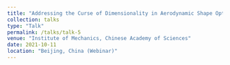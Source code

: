 ```yaml
---
title: "Addressing the Curse of Dimensionality in Aerodynamic Shape Optimization"
collection: talks
type: "Talk"
permalink: /talks/talk-5
venue: "Institute of Mechanics, Chinese Academy of Sciences"
date: 2021-10-11
location: "Beijing, China (Webinar)"
---
```


